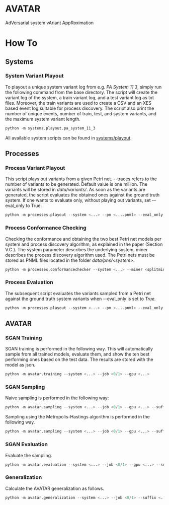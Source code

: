 # AVATAR
AdVersarial system vAriant AppRoximation

# How To
## Systems
### System Variant Playout
To playout a unique system variant log from e.g. *PA System 11 3*, simply run the following command from the base directory. The script will create the variant log of the system, a train variant log, and a test variant log as txt files. Moreover, the train variants are used to create a CSV and an XES based event log suitable for process discovery.
The script also print the number of unique events, number of train, test, and system variants, and the maximum system variant length.
```python
python -m systems.playout.pa_system_11_3
```

All available system scripts can be found in [systems/playout](systems/playout).

<a name="Processes"></a>
## Processes
<a name="Process Variant Playout"></a>
### Process Variant Playout
This script plays out variants from a given Petri net. --traces refers to the number of variants to be generated. Default value is one million. The variants will be stored in *data/variants/*.
As soon as the variants are generated, the script evaluates the obtained ones against the ground truth system. If one wants to evaluate only, without playing out variants, set --eval_only to True.

```python
python -m processes.playout --system <...> --pn <....pnml> --eval_only <True/False> --traces 1000000
```

### Process Conformance Checking
Checking the conformance and obtaining the two best Petri net models per system and process discovery algorithm, as explained in the paper (Section V.C.).
The system parameter describes the underlying system, miner describes the process discovery algorithm used. The Petri nets must be stored as PNML files located in the folder *data/pns/\<system\>*.
```python
python -m processes.conformancechecker --system <...> --miner <splitminer/fodina>
```

### Process Evaluation
The subsequent script evaluates the variants sampled from a Petri net against the ground truth system variants when --eval_only is set to *True*.

```python
python -m processes.playout --system <...> --pn <....pnml> --eval_only True
```

## AVATAR
### SGAN Training
SGAN training is performed in the following way. This will automatically sample from all trained models, evaluate them, and show the ten best performing ones based on the test data. The results are stored with the model as json.
```python
python -m avatar.training --system <...> --job <0/1> --gpu <...>
```

### SGAN Sampling
Naive sampling is performed in the following way:
```python
python -m avatar.sampling --system <...> --job <0/1> --gpu <...> --suffix <...> --strategy naive --n_samples <...>
```

Sampling using the Metropolis-Hastings algorithm is performed in the following way.
```python
python -m avatar.sampling --system <...> --job <0/1> --gpu <...> --suffix <...> --strategy mh --mh_count <...> --mh_patience <...> --mh_k <...> --mh_maxiter <...>
```

### SGAN Evaluation
Evaluate the sampling. 

```python
python -m avatar.evaluation --system <...> --job <0/1> --gpu <...> --suffix <...> --strategy <naive/mh>
```

### Generalization
Calculate the AVATAR generalization as follows.

```python
python -m avatar.generalization --system <...> --job <0/1> --suffix <...> --strategy <naive/mh> --pn <...>
```



